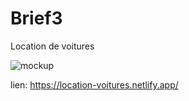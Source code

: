 # Brief3
Location de voitures

<img src="Brief3.jpg" alt="mockup"/>

lien: https://location-voitures.netlify.app/
